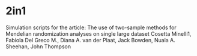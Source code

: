 # 2in1

Simulation scripts for the article:
The use of two-sample methods for Mendelian randomization analyses on single large dataset
Cosetta Minelli1, Fabiola Del Greco M., Diana A. van der Plaat, Jack Bowden, Nuala A. Sheehan, John Thompson
